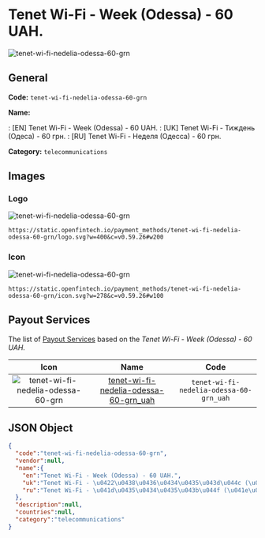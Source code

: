 
# Tenet Wi-Fi - Week (Odessa) - 60 UAH. 
![tenet-wi-fi-nedelia-odessa-60-grn](https://static.openfintech.io/payment_methods/tenet-wi-fi-nedelia-odessa-60-grn/logo.svg?w=400&c=v0.59.26#w200)  

## General 
**Code:** `tenet-wi-fi-nedelia-odessa-60-grn` 
 
**Name:** 
 
:	[EN] Tenet Wi-Fi - Week (Odessa) - 60 UAH. 
:	[UK] Tenet Wi-Fi - Тиждень (Одеса) - 60 грн. 
:	[RU] Tenet Wi-Fi - Неделя (Одесса) - 60 грн. 
 
**Category:** `telecommunications` 
 

## Images 

### Logo 
![tenet-wi-fi-nedelia-odessa-60-grn](https://static.openfintech.io/payment_methods/tenet-wi-fi-nedelia-odessa-60-grn/logo.svg?w=400&c=v0.59.26#w200)  

```
https://static.openfintech.io/payment_methods/tenet-wi-fi-nedelia-odessa-60-grn/logo.svg?w=400&c=v0.59.26#w200
```  

### Icon 
![tenet-wi-fi-nedelia-odessa-60-grn](https://static.openfintech.io/payment_methods/tenet-wi-fi-nedelia-odessa-60-grn/icon.svg?w=278&c=v0.59.26#w100)  

```
https://static.openfintech.io/payment_methods/tenet-wi-fi-nedelia-odessa-60-grn/icon.svg?w=278&c=v0.59.26#w100
```  

## Payout Services 
 
The list of [Payout Services](/payout-services/) based on the _Tenet Wi-Fi - Week (Odessa) - 60 UAH._ 

|Icon|Name|Code| 
|:---:|:---:|:---:| 
|![tenet-wi-fi-nedelia-odessa-60-grn](https://static.openfintech.io/payout_methods/tenet-wi-fi-nedelia-odessa-60-grn/icon.png?w=278&c=v0.59.26#w40) |[tenet-wi-fi-nedelia-odessa-60-grn_uah](/payout-services/tenet-wi-fi-nedelia-odessa-60-grn_uah/)|`tenet-wi-fi-nedelia-odessa-60-grn_uah`| 
 

## JSON Object 

```json
{
  "code":"tenet-wi-fi-nedelia-odessa-60-grn",
  "vendor":null,
  "name":{
    "en":"Tenet Wi-Fi - Week (Odessa) - 60 UAH.",
    "uk":"Tenet Wi-Fi - \u0422\u0438\u0436\u0434\u0435\u043d\u044c (\u041e\u0434\u0435\u0441\u0430) - 60 \u0433\u0440\u043d.",
    "ru":"Tenet Wi-Fi - \u041d\u0435\u0434\u0435\u043b\u044f (\u041e\u0434\u0435\u0441\u0441\u0430) - 60 \u0433\u0440\u043d."
  },
  "description":null,
  "countries":null,
  "category":"telecommunications"
}
```  
